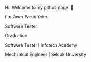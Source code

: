 Hi! Welcome to my github page. 👋

I'm Ömer Faruk Yeler.

Software Tester.

Graduation

Software Tester | Infotech Academy

Mechanical Engineer | Selcuk Unıversity
